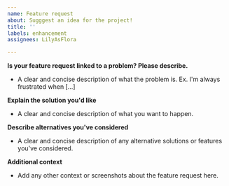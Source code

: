 ```yaml
---
name: Feature request
about: Sugggest an idea for the project!
title: ''
labels: enhancement
assignees: LilyAsFlora

---
```


**Is your feature request linked to a problem? Please describe.**
- A clear and concise description of what the problem is. Ex. I'm always frustrated when [...]

**Explain the solution you'd like**
- A clear and concise description of what you want to happen.

**Describe alternatives you've considered**
- A clear and concise description of any alternative solutions or features you've considered.

**Additional context**
- Add any other context or screenshots about the feature request here.
